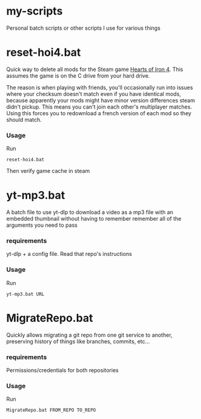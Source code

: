 # my-scripts
Personal batch scripts or other scripts I use for various things

# reset-hoi4.bat
Quick way to delete all mods for the Steam game [Hearts of Iron 4](https://store.steampowered.com/app/394360/Hearts_of_Iron_IV/). This assumes the game is on the C drive from your hard drive.

The reason is when playing with friends, you'll occasionally run into issues where your checksum doesn't match even if you have identical mods, because apparently your mods might have minor version differences steam didn't pickup. This means you can't join each other's multiplayer matches. Using this forces you to redownload a french version of each mod so they should match.
### Usage
Run
```
reset-hoi4.bat
```
Then verify game cache in steam

# yt-mp3.bat
A batch file to use yt-dlp to download a video as a mp3 file with an embedded thumbnail without having to remember remember all of the arguments you need to pass
### requirements
yt-dlp + a config file. Read that repo's instructions
### Usage
Run
```
yt-mp3.bat URL
```

# MigrateRepo.bat
Quickly allows migrating a git repo from one git service to another, preserving history of things like branches, commits, etc...
### requirements
Permissions/credentials for both repositories
### Usage
Run
```
MigrateRepo.bat FROM_REPO TO_REPO
```
